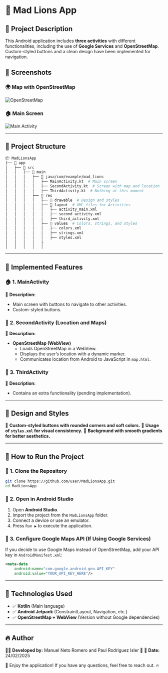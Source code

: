 # 📌 Mad Lions App

## 🚀 Project Description
This Android application includes **three activities** with different functionalities, including the use of **Google Services** and **OpenStreetMap**. Custom-styled buttons and a clean design have been implemented for navigation.

## 📱 Screenshots
### 🌍 **Map with OpenStreetMap**
![OpenStreetMap](images/openstreetmap_screenshot.jpg)

### 🏠 **Main Screen**
![Main Activity](images/main_activity_screenshot.jpg)

---

## 📂 **Project Structure**
```bash
📦 MadLionsApp
├── 📂 app
│   ├── 📂 src
│   │   ├── 📂 main
│   │   │   ├── 📂 java/com/example/mad_lions
│   │   │   │   ├── MainActivity.kt  # Main screen
│   │   │   │   ├── SecondActivity.kt  # Screen with map and location
│   │   │   │   ├── ThirdActivity.kt  # Nothing at this moment
│   │   │   ├── 📂 res
│   │   │   │   ├── 📂 drawable  # Design and styles
│   │   │   │   ├── 📂 layout  # XML files for Activities
│   │   │   │   │   ├── activity_main.xml
│   │   │   │   │   ├── second_activity.xml
│   │   │   │   │   ├── third_activity.xml
│   │   │   │   ├── 📂 values  # Colors, strings, and styles
│   │   │   │   │   ├── colors.xml
│   │   │   │   │   ├── strings.xml
│   │   │   │   │   ├── styles.xml
│   │   │   │   ├
│   │   │   │   │   
```

---

## 📌 **Implemented Features**
### 🏠 **1. MainActivity**
📌 **Description:**
- Main screen with buttons to navigate to other activities.
- Custom-styled buttons.

### 📍 **2. SecondActivity (Location and Maps)**
📌 **Description:**
- **OpenStreetMap (WebView)**
    - Loads OpenStreetMap in a WebView.
    - Displays the user’s location with a dynamic marker.
    - Communicates location from Android to JavaScript in `map.html`.

### 🔹 **3. ThirdActivity**
📌 **Description:**
- Contains an extra functionality (pending implementation).

---

## 🎨 **Design and Styles**
📌 **Custom-styled buttons with rounded corners and soft colors.**
📌 **Usage of `styles.xml` for visual consistency.**
📌 **Background with smooth gradients for better aesthetics.**

---

## 🚀 **How to Run the Project**
### 🔹 **1. Clone the Repository**
```bash
git clone https://github.com/user/MadLionsApp.git
cd MadLionsApp
```
### 🔹 **2. Open in Android Studio**
1. Open **Android Studio**.
2. Import the project from the `MadLionsApp` folder.
3. Connect a device or use an emulator.
4. Press `Run ▶` to execute the application.

### 🔹 **3. Configure Google Maps API (If Using Google Services)**
If you decide to use Google Maps instead of OpenStreetMap, add your API key in `AndroidManifest.xml`:
```xml
<meta-data
    android:name="com.google.android.geo.API_KEY"
    android:value="YOUR_API_KEY_HERE"/>
```

---

## 📌 **Technologies Used**
- ✅ **Kotlin** (Main language)
- ✅ **Android Jetpack** (ConstraintLayout, Navigation, etc.)
- ✅ **OpenStreetMap + WebView** (Version without Google dependencies)

---

## 🔥 **Author**
👨‍💻 **Developed by:** Manuel Neto Romero and Paul Rodriguez Isler 🚀
📅 **Date:** 24/02/2025

🚀 Enjoy the application! If you have any questions, feel free to reach out. 🔥

